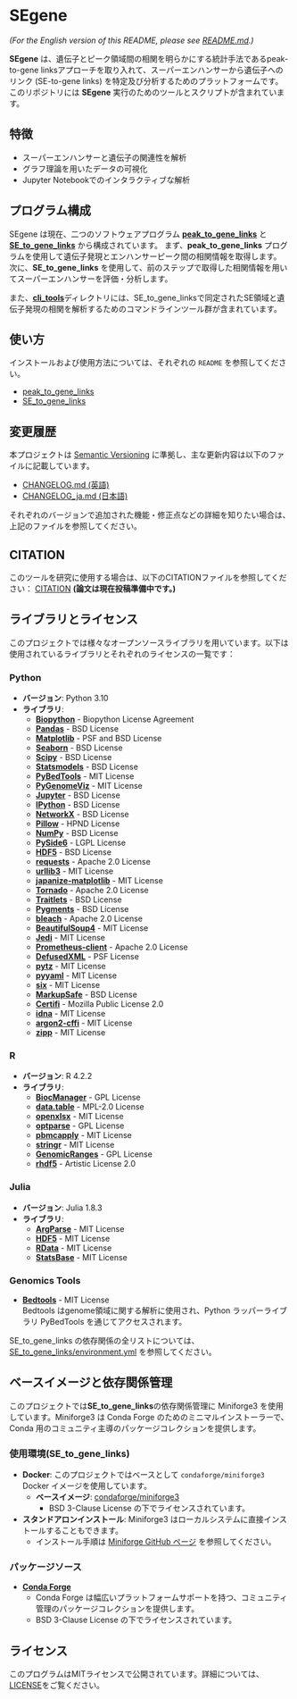# SEgene

*(For the English version of this README, please see [README.md](https://github.com/hamamoto-lab/SEgene/blob/main/README.md).)*

**SEgene** は、遺伝子とピーク領域間の相関を明らかにする統計手法であるpeak-to-gene linksアプローチを取り入れて、スーパーエンハンサーから遺伝子へのリンク (SE-to-gene links) を特定及び分析するためのプラットフォームです。
このリポジトリには **SEgene** 実行のためのツールとスクリプトが含まれています。

## 特徴

- スーパーエンハンサーと遺伝子の関連性を解析
- グラフ理論を用いたデータの可視化
- Jupyter Notebookでのインタラクティブな解析

## プログラム構成

SEgene は現在、二つのソフトウェアプログラム [**peak_to_gene_links**](https://github.com/hamamoto-lab/SEgene/tree/main/peak_to_gene_links) と [**SE_to_gene_links**](https://github.com/hamamoto-lab/SEgene/tree/main/SE_to_gene_links) から構成されています。
まず、**peak_to_gene_links** プログラムを使用して遺伝子発現とエンハンサーピーク間の相関情報を取得します。
次に、**SE_to_gene_links** を使用して、前のステップで取得した相関情報を用いてスーパーエンハンサーを評価・分析します。

また、[**cli_tools**](https://github.com/hamamoto-lab/SEgene/tree/main/cli_tools/README_ja.md)ディレクトリには、SE_to_gene_linksで同定されたSE領域と遺伝子発現の相関を解析するためのコマンドラインツール群が含まれています。

## 使い方

インストールおよび使用方法については、それぞれの `README` を参照してください。

- [peak_to_gene_links](https://github.com/hamamoto-lab/SEgene/blob/main/peak_to_gene_links/README_ja.md)
- [SE_to_gene_links](https://github.com/hamamoto-lab/SEgene/blob/main/SE_to_gene_links/README_ja.md)

## 変更履歴

本プロジェクトは [Semantic Versioning](https://semver.org/spec/v2.0.0.html) に準拠し、主な更新内容は以下のファイルに記載しています。

- [CHANGELOG.md (英語)](https://github.com/hamamoto-lab/SEgene/blob/main/CHANGELOG.md)
- [CHANGELOG_ja.md (日本語)](https://github.com/hamamoto-lab/SEgene/blob/main/CHANGELOG_ja.md)

それぞれのバージョンで追加された機能・修正点などの詳細を知りたい場合は、上記のファイルを参照してください。

## CITATION

このツールを研究に使用する場合は、以下のCITATIONファイルを参照してください：
[CITATION](https://github.com/hamamoto-lab/SEgene/blob/main/CITATION)
**(論文は現在投稿準備中です。)**

## ライブラリとライセンス

このプロジェクトでは様々なオープンソースライブラリを用いています。以下は使用されているライブラリとそれぞれのライセンスの一覧です：

### Python

- **バージョン**: Python 3.10
- **ライブラリ**:
    - [**Biopython**](https://biopython.org/) - Biopython License Agreement
    - [**Pandas**](https://pandas.pydata.org/) - BSD License
    - [**Matplotlib**](https://matplotlib.org/) - PSF and BSD License
    - [**Seaborn**](https://seaborn.pydata.org/) - BSD License
    - [**Scipy**](https://scipy.org/) - BSD License
    - [**Statsmodels**](https://www.statsmodels.org/) - BSD License
    - [**PyBedTools**](https://daler.github.io/pybedtools/) - MIT License
    - [**PyGenomeViz**](https://github.com/moshi4/pygenomeviz) - MIT License
    - [**Jupyter**](https://jupyter.org/) - BSD License
    - [**IPython**](https://ipython.org/) - BSD License
    - [**NetworkX**](https://networkx.org/) - BSD License
    - [**Pillow**](https://python-pillow.org/) - HPND License
    - [**NumPy**](https://numpy.org/) - BSD License
    - [**PySide6**](https://doc.qt.io/qtforpython/) - LGPL License
    - [**HDF5**](https://www.hdfgroup.org/solutions/hdf5/) - BSD License
    - [**requests**](https://requests.readthedocs.io/) - Apache 2.0 License
    - [**urllib3**](https://urllib3.readthedocs.io/) - MIT License
    - [**japanize-matplotlib**](https://github.com/uehara1414/japanize-matplotlib) - MIT License
    - [**Tornado**](https://www.tornadoweb.org/en/stable/) - Apache 2.0 License
    - [**Traitlets**](https://traitlets.readthedocs.io/) - BSD License
    - [**Pygments**](https://pygments.org/) - BSD License
    - [**bleach**](https://github.com/mozilla/bleach) - Apache 2.0 License
    - [**BeautifulSoup4**](https://www.crummy.com/software/BeautifulSoup/) - MIT License
    - [**Jedi**](https://github.com/davidhalter/jedi) - MIT License
    - [**Prometheus-client**](https://github.com/prometheus/client_python) - Apache 2.0 License
    - [**DefusedXML**](https://github.com/tiran/defusedxml) - PSF License
    - [**pytz**](https://pytz.sourceforge.net/) - MIT License
    - [**pyyaml**](https://pyyaml.org/) - MIT License
    - [**six**](https://github.com/benjaminp/six) - MIT License
    - [**MarkupSafe**](https://palletsprojects.com/p/markupsafe/) - BSD License
    - [**Certifi**](https://certifi.io/) - Mozilla Public License 2.0
    - [**idna**](https://github.com/kjd/idna) - MIT License
    - [**argon2-cffi**](https://argon2-cffi.readthedocs.io/) - MIT License
    - [**zipp**](https://github.com/jaraco/zipp) - MIT License

### R

- **バージョン**: R 4.2.2
- **ライブラリ**:
    - [**BiocManager**](https://cran.r-project.org/web/packages/BiocManager/index.html) - GPL License
    - [**data.table**](https://cran.r-project.org/web/packages/data.table/index.html) - MPL-2.0 License
    - [**openxlsx**](https://cran.r-project.org/web/packages/openxlsx/index.html) - MIT License
    - [**optparse**](https://cran.r-project.org/web/packages/optparse/index.html) - GPL License
    - [**pbmcapply**](https://cran.r-project.org/web/packages/pbmcapply/index.html) - MIT License
    - [**stringr**](https://cran.r-project.org/web/packages/stringr/index.html) - MIT License
    - [**GenomicRanges**](https://bioconductor.org/packages/release/bioc/html/GenomicRanges.html) - GPL License
    - [**rhdf5**](https://bioconductor.org/packages/release/bioc/html/rhdf5.html) - Artistic License 2.0

### Julia

- **バージョン**: Julia 1.8.3
- **ライブラリ**:
    - [**ArgParse**](https://github.com/carlobaldassi/ArgParse.jl) - MIT License
    - [**HDF5**](https://github.com/JuliaIO/HDF5.jl) - MIT License
    - [**RData**](https://github.com/JuliaData/RData.jl) - MIT License
    - [**StatsBase**](https://github.com/JuliaStats/StatsBase.jl) - MIT License

### Genomics Tools

- [**Bedtools**](https://bedtools.readthedocs.io/) - MIT License  
  Bedtools はgenome領域に関する解析に使用され、Python ラッパーライブラリ PyBedTools を通じてアクセスされます。

SE_to_gene_links の依存関係の全リストについては、[SE_to_gene_links/environment.yml](https://github.com/hamamoto-lab/SEgene_test/blob/main/SE_to_gene_links/environment.yml) を参照してください。

## ベースイメージと依存関係管理

このプロジェクトでは**SE_to_gene_links**の依存関係管理に Miniforge3 を使用しています。Miniforge3 は Conda Forge のためのミニマルインストーラーで、Conda 用のコミュニティ主導のパッケージコレクションを提供します。

### 使用環境(SE_to_gene_links)

- **Docker**: このプロジェクトではベースとして `condaforge/miniforge3` Docker イメージを使用しています。
  - **ベースイメージ**: [condaforge/miniforge3](https://hub.docker.com/r/condaforge/miniforge3)  
    - BSD 3-Clause License の下でライセンスされています。
- **スタンドアロンインストール**: Miniforge3 はローカルシステムに直接インストールすることもできます。  
  - インストール手順は [Miniforge GitHub ページ](https://github.com/conda-forge/miniforge) を参照してください。

### パッケージソース

- **[Conda Forge](https://conda-forge.org/)**  
  - Conda Forge は幅広いプラットフォームサポートを持つ、コミュニティ管理のパッケージコレクションを提供します。
  - BSD 3-Clause License の下でライセンスされています。

## ライセンス

このプログラムはMITライセンスで公開されています。詳細については、[LICENSE](https://github.com/hamamoto-lab/SEgene/blob/main/LICENSE)をご覧ください。
